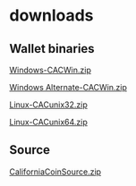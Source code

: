 downloads
=========

## Wallet binaries
[Windows-CACWin.zip](http://www.mediafire.com/download/jm99m7e5iyasb7a/CACWin.zip)

[Windows Alternate-CACWin.zip](https://mega.co.nz/#!GFBXBJwA!UHC2N2UZ9xTeS9GD4jCI845kMvfeXJClIs06Nz9z4_g)

[Linux-CACunix32.zip](https://mega.co.nz/#!qAB3hSBR!bw5Y0AePh5aXnA6QwH2KQUX9zfYxeaK_J1d2mp1CM2M)

[Linux-CACunix64.zip](https://mega.co.nz/#!KZQTSbTI!pM7jFcbv-TScGq2u5d8bRHxAP1r0UApUV1N81vXjm_Q)


## Source
[CaliforniaCoinSource.zip](http://www.mediafire.com/download/f0ywsgw4y4vx0if/CaliforniaCoinSource.zip)
    
